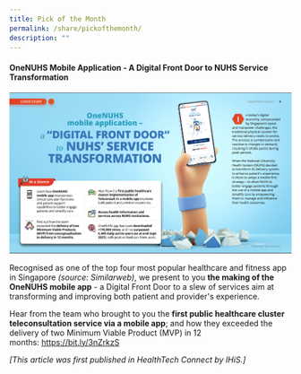 ```yaml
---
title: Pick of the Month
permalink: /share/pickofthemonth/
description: ""
---
```

#### **OneNUHS Mobile Application - A Digital Front Door to NUHS Service Transformation**

![](/images/screenshot%202023-06-25%20104125.png)

Recognised as one of the top four most popular healthcare and fitness app in Singapore&nbsp;*(source: Similarweb)*, we present to you **the making of the OneNUHS mobile app** - a Digital Front Door to a slew of services aim at transforming and improving both patient and provider's experience.

Hear from the team who&nbsp;brought to you the **first public healthcare cluster teleconsultation service via a mobile app**; and how they exceeded the delivery of&nbsp;two Minimum Viable Product (MVP) in 12 months:&nbsp;<a href="https://bit.ly/3nZrkzS">https://bit.ly/3nZrkzS</a>

<em>[This article was first published in HealthTech Connect by IHiS.]</em>